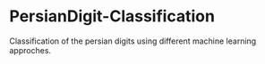 # PersianDigit-Classification
Classification of the persian digits using different machine learning approches.
